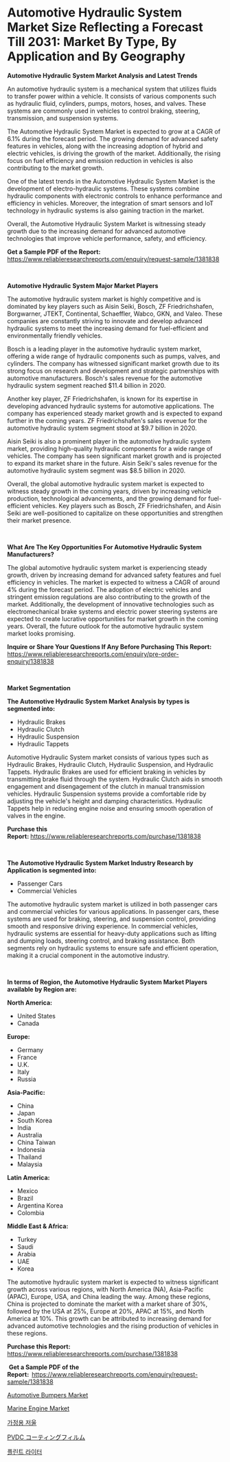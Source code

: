 <p><h1>Automotive Hydraulic System Market Size Reflecting a Forecast Till 2031: Market By Type, By Application and By Geography</h1></p><p><strong>Automotive Hydraulic System Market Analysis and Latest Trends</strong></p>
<p><p>An automotive hydraulic system is a mechanical system that utilizes fluids to transfer power within a vehicle. It consists of various components such as hydraulic fluid, cylinders, pumps, motors, hoses, and valves. These systems are commonly used in vehicles to control braking, steering, transmission, and suspension systems.</p><p>The Automotive Hydraulic System Market is expected to grow at a CAGR of 6.1% during the forecast period. The growing demand for advanced safety features in vehicles, along with the increasing adoption of hybrid and electric vehicles, is driving the growth of the market. Additionally, the rising focus on fuel efficiency and emission reduction in vehicles is also contributing to the market growth.</p><p>One of the latest trends in the Automotive Hydraulic System Market is the development of electro-hydraulic systems. These systems combine hydraulic components with electronic controls to enhance performance and efficiency in vehicles. Moreover, the integration of smart sensors and IoT technology in hydraulic systems is also gaining traction in the market.</p><p>Overall, the Automotive Hydraulic System Market is witnessing steady growth due to the increasing demand for advanced automotive technologies that improve vehicle performance, safety, and efficiency.</p></p>
<p><strong>Get a Sample PDF of the Report:&nbsp;</strong> <a href="https://www.reliableresearchreports.com/enquiry/request-sample/1381838">https://www.reliableresearchreports.com/enquiry/request-sample/1381838</a></p>
<p>&nbsp;</p>
<p><strong>Automotive Hydraulic System Major Market Players</strong></p>
<p><p>The automotive hydraulic system market is highly competitive and is dominated by key players such as Aisin Seiki, Bosch, ZF Friedrichshafen, Borgwarner, JTEKT, Continental, Schaeffler, Wabco, GKN, and Valeo. These companies are constantly striving to innovate and develop advanced hydraulic systems to meet the increasing demand for fuel-efficient and environmentally friendly vehicles.</p><p>Bosch is a leading player in the automotive hydraulic system market, offering a wide range of hydraulic components such as pumps, valves, and cylinders. The company has witnessed significant market growth due to its strong focus on research and development and strategic partnerships with automotive manufacturers. Bosch's sales revenue for the automotive hydraulic system segment reached $11.4 billion in 2020.</p><p>Another key player, ZF Friedrichshafen, is known for its expertise in developing advanced hydraulic systems for automotive applications. The company has experienced steady market growth and is expected to expand further in the coming years. ZF Friedrichshafen's sales revenue for the automotive hydraulic system segment stood at $9.7 billion in 2020.</p><p>Aisin Seiki is also a prominent player in the automotive hydraulic system market, providing high-quality hydraulic components for a wide range of vehicles. The company has seen significant market growth and is projected to expand its market share in the future. Aisin Seiki's sales revenue for the automotive hydraulic system segment was $8.5 billion in 2020.</p><p>Overall, the global automotive hydraulic system market is expected to witness steady growth in the coming years, driven by increasing vehicle production, technological advancements, and the growing demand for fuel-efficient vehicles. Key players such as Bosch, ZF Friedrichshafen, and Aisin Seiki are well-positioned to capitalize on these opportunities and strengthen their market presence.</p></p>
<p>&nbsp;</p>
<p><strong>What Are The Key Opportunities For Automotive Hydraulic System Manufacturers?</strong></p>
<p><p>The global automotive hydraulic system market is experiencing steady growth, driven by increasing demand for advanced safety features and fuel efficiency in vehicles. The market is expected to witness a CAGR of around 4% during the forecast period. The adoption of electric vehicles and stringent emission regulations are also contributing to the growth of the market. Additionally, the development of innovative technologies such as electromechanical brake systems and electric power steering systems are expected to create lucrative opportunities for market growth in the coming years. Overall, the future outlook for the automotive hydraulic system market looks promising.</p></p>
<p><strong>Inquire or Share Your Questions If Any Before Purchasing This Report:</strong> <a href="https://www.reliableresearchreports.com/enquiry/pre-order-enquiry/1381838">https://www.reliableresearchreports.com/enquiry/pre-order-enquiry/1381838</a></p>
<p>&nbsp;</p>
<p><strong>Market Segmentation</strong></p>
<p><strong>The Automotive Hydraulic System Market Analysis by types is segmented into:</strong></p>
<p><ul><li>Hydraulic Brakes</li><li>Hydraulic Clutch</li><li>Hydraulic Suspension</li><li>Hydraulic Tappets</li></ul></p>
<p><p>Automotive Hydraulic System market consists of various types such as Hydraulic Brakes, Hydraulic Clutch, Hydraulic Suspension, and Hydraulic Tappets. Hydraulic Brakes are used for efficient braking in vehicles by transmitting brake fluid through the system. Hydraulic Clutch aids in smooth engagement and disengagement of the clutch in manual transmission vehicles. Hydraulic Suspension systems provide a comfortable ride by adjusting the vehicle's height and damping characteristics. Hydraulic Tappets help in reducing engine noise and ensuring smooth operation of valves in the engine.</p></p>
<p><strong>Purchase this Report:&nbsp;</strong><a href="https://www.reliableresearchreports.com/purchase/1381838">https://www.reliableresearchreports.com/purchase/1381838</a></p>
<p>&nbsp;</p>
<p><strong>The Automotive Hydraulic System Market Industry Research by Application is segmented into:</strong></p>
<p><ul><li>Passenger Cars</li><li>Commercial Vehicles</li></ul></p>
<p><p>The automotive hydraulic system market is utilized in both passenger cars and commercial vehicles for various applications. In passenger cars, these systems are used for braking, steering, and suspension control, providing smooth and responsive driving experience. In commercial vehicles, hydraulic systems are essential for heavy-duty applications such as lifting and dumping loads, steering control, and braking assistance. Both segments rely on hydraulic systems to ensure safe and efficient operation, making it a crucial component in the automotive industry.</p></p>
<p>&nbsp;</p>
<p><strong>In terms of Region, the Automotive Hydraulic System Market Players available by Region are:</strong></p>
<p>
    <p> <strong> North America: </strong>
        <ul>
            <li>United States</li>
            <li>Canada</li>
        </ul>
        </p> 
    <p> <strong> Europe: </strong>
        <ul>
            <li>Germany</li>
            <li>France</li>
            <li>U.K.</li>
            <li>Italy</li>
            <li>Russia</li>
        </ul>
        </p> 
    <p> <strong> Asia-Pacific: </strong>
        <ul>
            <li>China</li>
            <li>Japan</li>
            <li>South Korea</li>
            <li>India</li>
            <li>Australia</li>
            <li>China Taiwan</li>
            <li>Indonesia</li>
            <li>Thailand</li>
            <li>Malaysia</li>
        </ul>
        </p> 
    <p> <strong> Latin America: </strong>
        <ul>
            <li>Mexico</li>
            <li>Brazil</li>
            <li>Argentina Korea</li>
            <li>Colombia</li>
        </ul>
        </p> 
    <p> <strong> Middle East & Africa: </strong>
        <ul>
            <li>Turkey</li>
            <li>Saudi</li>
            <li>Arabia</li>
            <li>UAE</li>
            <li>Korea</li>
        </ul>
    </p>
    </p>
<p><p>The automotive hydraulic system market is expected to witness significant growth across various regions, with North America (NA), Asia-Pacific (APAC), Europe, USA, and China leading the way. Among these regions, China is projected to dominate the market with a market share of 30%, followed by the USA at 25%, Europe at 20%, APAC at 15%, and North America at 10%. This growth can be attributed to increasing demand for advanced automotive technologies and the rising production of vehicles in these regions.</p></p>
<p><strong>Purchase this Report: </strong><a href="https://www.reliableresearchreports.com/purchase/1381838">https://www.reliableresearchreports.com/purchase/1381838</a></p>
<p>&nbsp;<strong>Get a Sample PDF of the Report:&nbsp;&nbsp;</strong><a href="https://www.reliableresearchreports.com/enquiry/request-sample/1381838">https://www.reliableresearchreports.com/enquiry/request-sample/1381838</a></p>
<p><strong></strong></p>
<p><p><a href="https://github.com/johnbach50/Market-Research-Report-List-2/blob/main/automotive-bumpers-market.md">Automotive Bumpers Market</a></p><p><a href="https://github.com/pjcfca/Market-Research-Report-List-1/blob/main/marine-engine-market.md">Marine Engine Market</a></p><p><a href="https://medium.com/@feltonfay2023/%EA%B0%80%EC%A0%95%EC%9A%A9-%EC%A0%80%EC%9A%B8-%EC%8B%9C%EC%9E%A5-%EB%B6%84%EC%84%9D-%EC%97%B0%ED%8F%89%EA%B7%A0-%EC%84%B1%EC%9E%A5%EB%A5%A0-%EC%8B%9C%EC%9E%A5-%EC%84%B8%EB%B6%84%ED%99%94-%EB%B0%8F-%EC%84%B8%EA%B3%84-%EC%82%B0%EC%97%85-%EA%B0%9C%EC%9A%94-b85e2b63f3e9">가정용 저울</a></p><p><a href="https://medium.com/@reliezer65/pvdc%E3%82%B3%E3%83%BC%E3%83%88%E3%83%95%E3%82%A3%E3%83%AB%E3%83%A0%E5%B8%82%E5%A0%B4%E8%A6%8F%E6%A8%A1-cagr-%E3%83%88%E3%83%AC%E3%83%B3%E3%83%89-2024-2030-c5a854aea002">PVDC コーティングフィルム</a></p><p><a href="https://medium.com/@bixlfnpgdrqkjy8/%EB%B6%80%EC%8B%A4-%EB%9D%BC%EC%9D%B4%ED%84%B0-%EC%8B%9C%EC%9E%A5-%EC%A0%84%EB%A7%9D-%EC%82%B0%EC%97%85-%EA%B0%9C%EC%9A%94-%EB%B0%8F-%EC%98%88%EC%B8%A1-2024-2031-4403a74c3fb6">플린트 라이터</a></p></p>